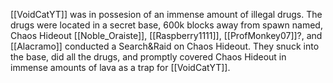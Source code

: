 [[VoidCatYT]] was in possesion of an immense amount of illegal drugs. The drugs were located in a secret base, 600k blocks away from spawn named, Chaos Hideout
[[Noble_Oraiste]], [[Raspberry1111]], [[ProfMonkey07]]?, and [[Alacramo]] conducted a Search&Raid on Chaos Hideout. They snuck into the base, did all the drugs, and promptly covered Chaos Hideout in immense amounts of lava as a trap for [[VoidCatYT]].